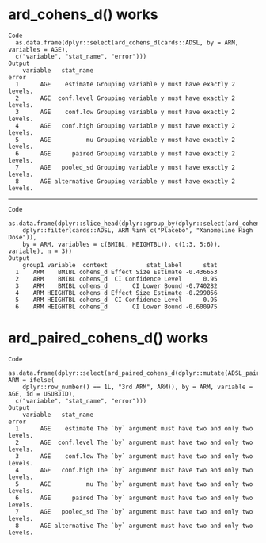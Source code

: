 # ard_cohens_d() works

    Code
      as.data.frame(dplyr::select(ard_cohens_d(cards::ADSL, by = ARM, variables = AGE),
      c("variable", "stat_name", "error")))
    Output
        variable   stat_name                                           error
      1      AGE    estimate Grouping variable y must have exactly 2 levels.
      2      AGE  conf.level Grouping variable y must have exactly 2 levels.
      3      AGE    conf.low Grouping variable y must have exactly 2 levels.
      4      AGE   conf.high Grouping variable y must have exactly 2 levels.
      5      AGE          mu Grouping variable y must have exactly 2 levels.
      6      AGE      paired Grouping variable y must have exactly 2 levels.
      7      AGE   pooled_sd Grouping variable y must have exactly 2 levels.
      8      AGE alternative Grouping variable y must have exactly 2 levels.

---

    Code
      as.data.frame(dplyr::slice_head(dplyr::group_by(dplyr::select(ard_cohens_d(
        dplyr::filter(cards::ADSL, ARM %in% c("Placebo", "Xanomeline High Dose")),
        by = ARM, variables = c(BMIBL, HEIGHTBL)), c(1:3, 5:6)), variable), n = 3))
    Output
        group1 variable  context           stat_label      stat
      1    ARM    BMIBL cohens_d Effect Size Estimate -0.436653
      2    ARM    BMIBL cohens_d  CI Confidence Level      0.95
      3    ARM    BMIBL cohens_d       CI Lower Bound -0.740282
      4    ARM HEIGHTBL cohens_d Effect Size Estimate -0.299056
      5    ARM HEIGHTBL cohens_d  CI Confidence Level      0.95
      6    ARM HEIGHTBL cohens_d       CI Lower Bound -0.600975

# ard_paired_cohens_d() works

    Code
      as.data.frame(dplyr::select(ard_paired_cohens_d(dplyr::mutate(ADSL_paired, ARM = ifelse(
        dplyr::row_number() == 1L, "3rd ARM", ARM)), by = ARM, variable = AGE, id = USUBJID),
      c("variable", "stat_name", "error")))
    Output
        variable   stat_name                                                error
      1      AGE    estimate The `by` argument must have two and only two levels.
      2      AGE  conf.level The `by` argument must have two and only two levels.
      3      AGE    conf.low The `by` argument must have two and only two levels.
      4      AGE   conf.high The `by` argument must have two and only two levels.
      5      AGE          mu The `by` argument must have two and only two levels.
      6      AGE      paired The `by` argument must have two and only two levels.
      7      AGE   pooled_sd The `by` argument must have two and only two levels.
      8      AGE alternative The `by` argument must have two and only two levels.

